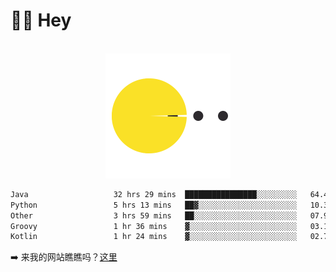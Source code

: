 
# 👋🏻 Hey
<div align="center">
	<br>
	<img src="https://raw.githubusercontent.com/Aniket965/Aniket965/master/pacman.svg?sanitize=true" width="200" height="200">
	<br>
</div>

<!--START_SECTION:waka-->

```txt
Java                   32 hrs 29 mins  ████████████████░░░░░░░░░   64.43 %
Python                 5 hrs 13 mins   ██▓░░░░░░░░░░░░░░░░░░░░░░   10.37 %
Other                  3 hrs 59 mins   ██░░░░░░░░░░░░░░░░░░░░░░░   07.92 %
Groovy                 1 hr 36 mins    ▓░░░░░░░░░░░░░░░░░░░░░░░░   03.18 %
Kotlin                 1 hr 24 mins    ▓░░░░░░░░░░░░░░░░░░░░░░░░   02.78 %
```

<!--END_SECTION:waka-->

 ➡️  来我的网站瞧瞧吗？[这里](https://www.shaolongfei.com)
